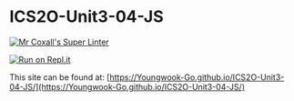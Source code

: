 # ICS2O-Unit3-04-JS

[![Mr Coxall's Super Linter](https://github.com/Youngwook-Go/ICS2O-Unit3-04-JS/workflows/Mr%20Coxall's%20Super%20Linter/badge.svg)](https://github.com/Youngwook-Go/ICS2O-Unit3-04-JS/actions)

[![Run on Repl.it](https://repl.it/badge/github/Youngwook-Go/ICS2O-Unit3-04-JS)](https://repl.it/github/Youngwook-Go/ICS2O-Unit3-04-JS)

This site can be found at: [https://Youngwook-Go.github.io/ICS2O-Unit3-04-JS/](https://Youngwook-Go.github.io/ICS2O-Unit3-04-JS/)
